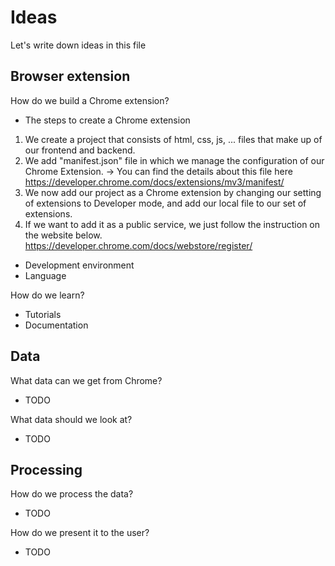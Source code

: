 # Ideas
Let's write down ideas in this file

## Browser extension
How do we build a Chrome extension?
- The steps to create a Chrome extension
1. We create a project that consists of html, css, js, ... files that make up of our frontend and backend. 
2. We add "manifest.json" file in which we manage the configuration of our Chrome Extension. 
→ You can find the details about this file here https://developer.chrome.com/docs/extensions/mv3/manifest/
3. We now add our project as a Chrome extension by changing our setting of extensions to Developer mode,
and add our local file to our set of extensions. 
4. If we want to add it as a public service, we just follow the instruction on the website below.
https://developer.chrome.com/docs/webstore/register/
- Development environment
- Language

How do we learn?
- Tutorials
- Documentation

## Data
What data can we get from Chrome?
- TODO

What data should we look at?
- TODO

## Processing
How do we process the data?
- TODO

How do we present it to the user?
- TODO
